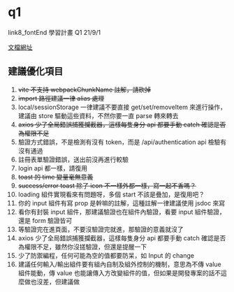 # q1
link8_fontEnd 學習計畫 Q1 21/9/1

[文檔網址](https://hackmd.io/LUZd8aLlRKGfaotpTYFZPA?view)



## 建議優化項目
1. ~~vite 不支持 webpackChunkName 註解，請砍掉~~
2. ~~import 路徑建議一律 alias 處理~~
3. local/sessionStorage 一律建議不要直接 get/set/removeItem 來進行操作，建議由 store 驅動這些資料，不然你要一直 parse 轉來轉去
4. ~~axios 少了全局錯誤捕獲攔截器，這樣每隻身分 api 都要手動 catch 確認是否為權限不足~~
5. 驗證方式錯誤，不是檢測有沒有 token，而是 /api/authentication api 檢驗有沒有通過
6. 註冊表單驗證錯誤，送出前沒再進行較驗
7. login api 都一樣，請復用
8. ~~toast 的 time 變量毫無意義~~
9. ~~success/error toast 除了 icon 不一樣外都一樣，寫一起不香嗎？~~
10. loading 組件實現看來有問題呀，多個 start 不該是疊加，是復用吧？
11. 你的 input 組件有寫 prop 是幹嘛的註解，這種註解一律建議使用 jsdoc 來寫
12. 看你有封裝 input 組件，那建議驗證也在組件內驗證，看要 input 組件驗證，還是 form 驗證皆可
13. 等驗證完在進頁面，不要沒驗證完就進，那驗證的意義就沒了
14. axios 少了全局錯誤捕獲攔截器，這樣每隻身分 api 都要手動 catch 確認是否為權限不足，雖然你沒搓驗證，但還是提醒一下
15. 少了防禦編程，任何可能為空的值都要防呆，如 Input 的 change
16. 建議任何輸入/輸出組件要有組內自制及組外控制的機制，意思為不傳 value 組件能動，傳 value 也能讓傳入方改變組件的值，但如果是開發專案的話不這麼做也沒差，但建議做
